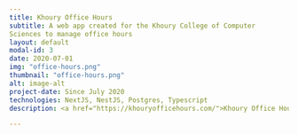 ```yaml
---
title: Khoury Office Hours
subtitle: A web app created for the Khoury College of Computer
Sciences to manage office hours
layout: default
modal-id: 3
date: 2020-07-01
img: "office-hours.png"
thumbnail: "office-hours.png"
alt: image-alt
project-date: Since July 2020
technologies: NextJS, NestJS, Postgres, Typescript
description: <a href="https://khouryofficehours.com/">Khoury Office Hours</a> is a website that I contribute to that was made for Northeastern's Khoury College of Computer Sciences. A club at school I'm in, Sandbox, was commissioned to create this website, and I serve as one of the founding developers. The site allows for easy creation of office hours queues, and allows for TAs to help students online seamlessly. For more information, check out <a href="https://info.khouryofficehours.com/">here!</a>

---
```

